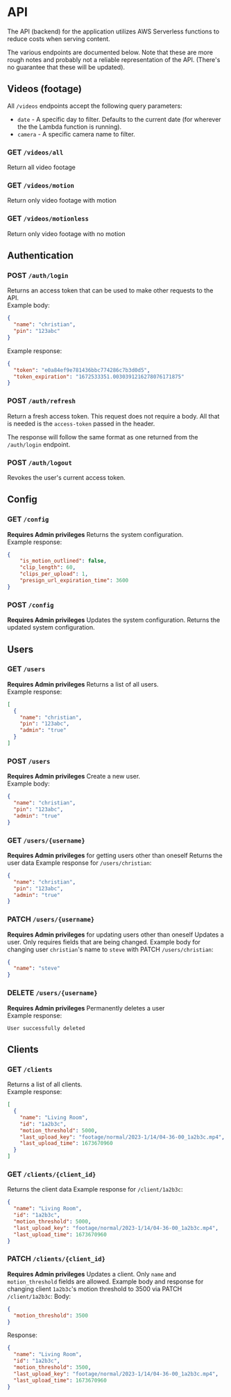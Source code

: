# API
The API (backend) for the application utilizes AWS Serverless functions to reduce costs when serving content.

The various endpoints are documented below. Note that these are more rough notes and probably not a reliable representation of the API. (There's no guarantee that these will be updated).



## Videos (footage)
All `/videos` endpoints accept the following query parameters:
- `date` -  A specific day to filter. Defaults to the current date (for wherever the the Lambda function is running).
- `camera` - A specific camera name to filter.

### GET `/videos/all`
Return all video footage
### GET `/videos/motion`
Return only video footage with motion
### GET `/videos/motionless`
Return only video footage with no motion

## Authentication
### POST `/auth/login`
Returns an access token that can be used to make other requests to the API. \
Example body:
```json
{
  "name": "christian",
  "pin": "123abc"
}
```
Example response:
```json
{
  "token": "e0a84ef9e781436bbc774286c7b3d0d5",
  "token_expiration": "1672533351.0030391216278076171875"
}
```

### POST `/auth/refresh`
Return a fresh access token. This request does not require a body. All that is needed is the `access-token` passed in the header.

The response will follow the same format as one returned from the `/auth/login` endpoint.

### POST `/auth/logout`
Revokes the user's current access token.


## Config
### GET `/config`
**Requires Admin privileges**
Returns the system configuration. \
Example response:
```json
{
    "is_motion_outlined": false,
    "clip_length": 60,
    "clips_per_upload": 1,
    "presign_url_expiration_time": 3600
}
```

### POST `/config`
**Requires Admin privileges**
Updates the system configuration. Returns the updated system configuration. 



## Users
### GET `/users`
**Requires Admin privileges**
Returns a list of all users. \
Example response:
```json
[
  {
    "name": "christian",
    "pin": "123abc",
    "admin": "true"
  }
]
```

### POST `/users`
**Requires Admin privileges**
Create a new user. \
Example body:
```json
{
  "name": "christian",
  "pin": "123abc",
  "admin": "true"
}
```

### GET `/users/{username}`
**Requires Admin privileges** for getting users other than oneself
Returns the user data
Example response for `/users/christian`:
```json
{
  "name": "christian",
  "pin": "123abc",
  "admin": "true"
}
```

### PATCH `/users/{username}`
**Requires Admin privileges** for updating users other than oneself
Updates a user. Only requires fields that are being changed.
Example body for changing user `christian`'s name to `steve` with PATCH `/users/christian`:
```json
{
  "name": "steve"
}
```

### DELETE `/users/{username}`
**Requires Admin privileges**
Permanently deletes a user \
Example response:
```text
User successfully deleted
```


## Clients
### GET `/clients`
Returns a list of all clients. \
Example response:
```json
[
  {
    "name": "Living Room",
    "id": "1a2b3c",
    "motion_threshold": 5000,
    "last_upload_key": "footage/normal/2023-1/14/04-36-00_1a2b3c.mp4",
    "last_upload_time": 1673670960
  }
]
```


### GET `/clients/{client_id}`
Returns the client data
Example response for `/client/1a2b3c`:
```json
{
  "name": "Living Room",
  "id": "1a2b3c",
  "motion_threshold": 5000,
  "last_upload_key": "footage/normal/2023-1/14/04-36-00_1a2b3c.mp4",
  "last_upload_time": 1673670960
}
```

### PATCH `/clients/{client_id}`
**Requires Admin privileges**
Updates a client. Only `name` and `motion_threshold` fields are allowed.
Example body and response for changing client `1a2b3c`'s motion threshold to 3500 via PATCH `/client/1a2b3c`:
Body:
```json
{
  "motion_threshold": 3500
}
```
Response:
```json
{
  "name": "Living Room",
  "id": "1a2b3c",
  "motion_threshold": 3500,
  "last_upload_key": "footage/normal/2023-1/14/04-36-00_1a2b3c.mp4",
  "last_upload_time": 1673670960
}
```

